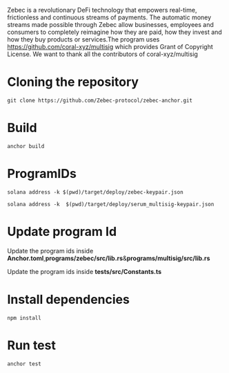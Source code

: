 Zebec is a revolutionary DeFi technology that empowers real-time, frictionless and continuous streams of payments. The automatic money streams made possible through Zebec allow businesses, employees and consumers to completely reimagine how they are paid, how they invest and how they buy products or services.The program uses https://github.com/coral-xyz/multisig which provides Grant of Copyright License. We want to thank all the contributors of coral-xyz/multisig

# Cloning the repository
``` git clone https://github.com/Zebec-protocol/zebec-anchor.git ```
# Build 
``` anchor build ```
# ProgramIDs
```solana address -k $(pwd)/target/deploy/zebec-keypair.json ```
<br />

```solana address -k  $(pwd)/target/deploy/serum_multisig-keypair.json ```
# Update program Id
Update the program ids inside **Anchor.toml**,**programs/zebec/src/lib.rs**&**programs/multisig/src/lib.rs**
<br />

Update the program ids inside **tests/src/Constants.ts**
# Install dependencies
``` npm install ```
# Run test
``` anchor test ```

